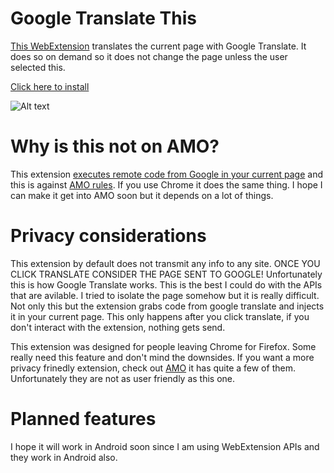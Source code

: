 # Google Translate This
[This WebExtension](https://github.com/andreicristianpetcu/google_translate_this/releases/download/v1.4.0/google_translate_this_page-1.4.0-fx.xpi) translates the current page with Google Translate. It does so on demand so it does not change the page unless the user selected this.

[Click here to install](https://github.com/andreicristianpetcu/google_translate_this/releases/download/v1.4.0/google_translate_this_page-1.4.0-fx.xpi)

![Alt text](https://raw.githubusercontent.com/andreicristianpetcu/google_translate_this/master/images/google_translate_this_print_screen.png)

# Why is this not on AMO?
This extension [executes remote code from Google in your current page](https://github.com/andreicristianpetcu/google_translate_this/blob/81b7f16858650f127ec3e54250a7089ca9b03219/scripts/inject_google_translate_content.js#L17) and this is against [AMO rules](https://developer.mozilla.org/en-US/Add-ons/AMO/Policy/Reviews). If you use Chrome it does the same thing.
I hope I can make it get into AMO soon but it depends on a lot of things.

# Privacy considerations
This extension by default does not transmit any info to any site. ONCE YOU CLICK TRANSLATE CONSIDER THE PAGE SENT TO GOOGLE! Unfortunately this is how Google Translate works. This is the best I could do with the APIs that are avilable. I tried to isolate the page somehow but it is really difficult. Not only this but the extension grabs code from google translate and injects it in your current page. This only happens after you click translate, if you don't interact with the extension, nothing gets send.

This extension was designed for people leaving Chrome for Firefox. Some really need this feature and don't mind the downsides. If you want a more privacy frinedly extension, check out [AMO](https://addons.mozilla.org/firefox/search/?q=translate&sort=users&type=extension) it has quite a few of them. Unfortunately they are not as user friendly as this one.

# Planned features
I hope it will work in Android soon since I am using WebExtension APIs and they work in Android also.

